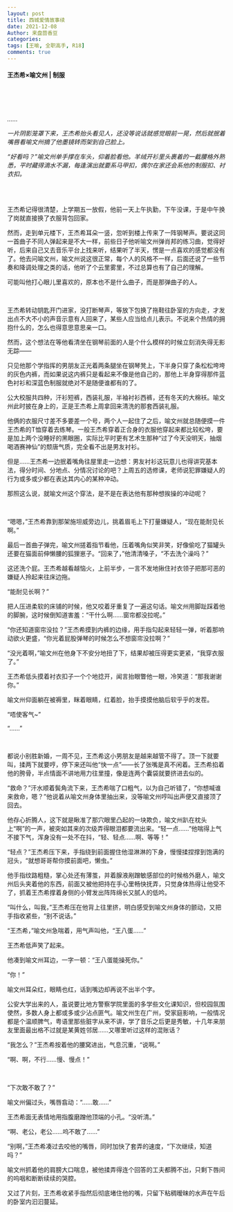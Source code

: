 ```yaml
---
layout: post
title: 西城爱情故事续
date: 2021-12-08
Author: 来盘茴香豆
categories: 
tags: [王喻, 全职高手, R18]
comments: true
--- 
```


#### 王杰希×喻文州 | 制服


<br/><br/><br/>








*……*

*一片阴影笼罩下来，王杰希抬头看见人，还没等说话就感觉眼前一晃，然后就抿着嘴唇看喻文州摘了他墨镜转而架到自己脸上。*

*“好看吗？”喻文州单手撑在车头，仰着脸看他。羊绒开衫里头裹着的一截腰格外熟悉，平时藏得滴水不漏，每逢演出就要系马甲扣，偶尔在家还会系他的制服扣、衬衣扣。*

<br/><br/>

王杰希记得很清楚，上学期五一放假，他前一天上午执勤，下午没课，于是中午换了岗就直接换了衣服背包回家。

然而，走到单元楼下，王杰希耳朵一竖，忽听到楼上传来了一阵钢琴声。要说这同一首曲子不同人弹起来是不大一样，前些日子他听喻文州弹肖邦的练习曲，觉得好听，后来自己又去音乐平台上找来听，结果听了半天，愣是一点喜欢的感觉都没有了。他去问喻文州，喻文州说这很正常，每个人的风格不一样，后面还说了一些节奏和降调处理之类的话，他听了个云里雾里，不过总算也有了自己的理解。

可能叫他打心眼儿里喜欢的，原本也不是什么曲子，而是那弹曲子的人。

<br/>

王杰希转动钥匙开门进家，没打断琴声，等放下包换了拖鞋往卧室的方向走，才发出点不大不小的声音示意有人回来了，某些人应当给点儿表示。不说来个热情的拥抱什么的，怎么也得意思意思亲一口。

然而，这个想法在等他看清坐在钢琴前面的人是个什么模样的时候立刻消失得无影无踪——

只见他那个学指挥的男朋友正光着两条腿坐在钢琴凳上，下半身只穿了条松松垮垮的灰色内裤，而如果说这内裤只是看起来不像是他自己的，那他上半身穿得那件蓝色衬衫和深蓝色制服就绝对不是随便谁都有的了。

公大校服共四种，汗衫短裤，西装礼服，半袖衬衫西裤，还有冬天的大棉袄。喻文州此时披在身上的，正是王杰希上周拿回来清洗的那套西装礼服。

他俩的衣服尺寸差不多要差一个号，两个人一起住了之后，喻文州就总随便摸一件王杰希的T恤穿着去练琴。一般王杰希穿着正合身的衣服他穿起来都比较松垮，要是加上两个没睡好的黑眼圈，实际比平时更有艺术生那种“过了今天没明天，抽烟喝酒赛神仙”的颓唐气质，完全看不出是男友衬衫。

但是……王杰希一边抿着嘴角往屋里走一边想：男友衬衫这玩意儿也得讲究基本法，得分时间、分地点、分情况讨论的吧？上周五的选修课，老师说犯罪嫌疑人的行为或多或少都在表达其内心的某种冲动。

那照这么说，就喻文州这个穿法，是不是在表达他有那种想挨操的冲动呢？

<br/>

“嗯嗯，”王杰希靠到那架施坦威旁边儿，挑着眉毛上下打量嫌疑人，“现在能耐见长啊。”

最后一首曲子弹完，喻文州搓着指节看他，压着嘴角似笑非笑，好像偷吃了猫罐头还要在猫面前伸懒腰的狐狸崽子。“回来了，”他清清嗓子，“不去洗个澡吗？”

这还洗个屁。王杰希越看越恼火，上前半步，一言不发地揪住衬衣领子把那可恶的嫌疑人拎起来往床边拖。

“能耐见长啊？”

把人压进柔软的床铺的时候，他又咬着牙重复了一遍这句话。喻文州用脚趾踩着他的脚腕，这时候倒知道害羞：“干什么啊……窗帘都没拉呢。”

“你还知道窗帘没拉？”王杰希摸到内裤的边缘，用手指勾起来轻轻一弹，听着那响动欲火更盛，“你光着屁股弹琴的时候怎么不想窗帘没拉啊？”

“没光着啊，”喻文州在他身下不安分地扭了下，结果却被压得更实更紧，“我穿衣服了。”

王杰希低头摸着衬衣扣子一个个地捻开，闻言抬眼瞥他一眼，冷笑道：“那我谢谢你。”

喻文州仰面躺在被褥里，眯着眼睛，红着脸，抬手摸摸他脑后软乎乎的发茬。

“唔使客气~”

“……”

<br/>

都说小别胜新婚，一周不见，王杰希这小男朋友是越来越管不得了。顶一下就要叫，揉两下就要哼，停下来还叫他“快一点”——长了张嘴是真不闲着。王杰希掐着他的胯骨，半点情面不讲地用力往里撞，像是连两个囊袋就要挤进去似的。

“救命？”汗水顺着鬓角流下来，王杰希喘了口粗气，以为自己听错了，“你想喊谁来救命，嗯？”他说着从喻文州身体里抽出来，没等喻文州哼叫出声便又直接顶了回去。

他存心折腾人，这下就是瞅准了那穴眼里凸起的一块欺负，喻文州趴在枕头上“啊”的一声，被突如其来的次级弄得眼泪都要流出来。“轻一点……”他喘得上气不接下气，浑身没有一处不在抖，“轻、轻点……啊、等等！”

“轻点？”王杰希压下来，手指绕到前面握住他湿淋淋的下身，慢慢揉捏撑到饱满的冠头，“就想哥哥帮你摸前面吧，懒虫。”

他手指纹路粗糙，掌心处还有薄茧，并着腺液剐蹭敏感部位的时候格外磨人，喻文州后头夹着他的东西，前面又被他把持在手心里畅快抚弄，只觉身体热得让他受不了，抓着王杰希撑着身侧的小臂发出阵阵绵长又腻人的低吟。

“叫什么，叫我，”王杰希压在他背上往里挤，明白感受到喻文州身体的颤动，又把手指收紧些，“别不说话。”

“王杰希，”喻文州急喘着，用气声叫他，“王八蛋……”

王杰希低声笑了起来。

他凑到喻文州耳边，一字一顿：“王八蛋能操死你。”

“你！”

喻文州耳朵红，眼睛也红，话到嘴边却再说不出半个字。

公安大学出来的人，虽说要比地方警察学院里面的多学些文化课知识，但校园氛围使然，多数人身上都或多或少沾点匪气。喻文州生在广州，受家庭影响，一般情况都是个温顺脾气，粤语里那些脏字从来不讲，学了音乐之后更是秀敏，十几年来朋友里面最出格不过就是某黄姓邻居……又哪里听过这样的混账话？

“我怎么？”王杰希按着他的腰窝进出，气息沉重，“说啊。”

“啊、啊，不行……慢、慢点！”

<br/>

“下次敢不敢了？”

喻文州偏过头，嘴唇翕动：“……敢……”

王杰希面无表情地用指腹磨蹭他顶端的小孔。“没听清。”

“啊、老公，老公……呜不敢了……”

“别啊，”王杰希凑过去咬他的嘴唇，同时加快了套弄的速度，“下次继续，知道吗？”

喻文州抓着他的肩膀大口喘息，被他揉弄得连个回答的工夫都腾不出，只剩下唇间的呜咽和断断续续的哭腔。

又过了片刻，王杰希收紧手指然后彻底堵住他的嘴，只留下粘稠暧昧的水声在午后的卧室内汩汩蔓延。


<br/><br/><br/>
